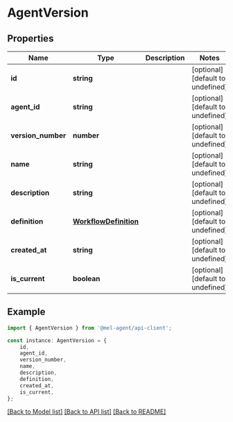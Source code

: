# AgentVersion


## Properties

Name | Type | Description | Notes
------------ | ------------- | ------------- | -------------
**id** | **string** |  | [optional] [default to undefined]
**agent_id** | **string** |  | [optional] [default to undefined]
**version_number** | **number** |  | [optional] [default to undefined]
**name** | **string** |  | [optional] [default to undefined]
**description** | **string** |  | [optional] [default to undefined]
**definition** | [**WorkflowDefinition**](WorkflowDefinition.md) |  | [optional] [default to undefined]
**created_at** | **string** |  | [optional] [default to undefined]
**is_current** | **boolean** |  | [optional] [default to undefined]

## Example

```typescript
import { AgentVersion } from '@mel-agent/api-client';

const instance: AgentVersion = {
    id,
    agent_id,
    version_number,
    name,
    description,
    definition,
    created_at,
    is_current,
};
```

[[Back to Model list]](../README.md#documentation-for-models) [[Back to API list]](../README.md#documentation-for-api-endpoints) [[Back to README]](../README.md)
